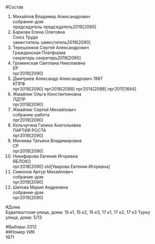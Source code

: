 #Состав  
1. Михайлов Владимир Александрович  
    собрание-дом  
    председатель председатель2019[2090]  
2. Баркова Елена Олеговна  
    Союз Труда  
    заместитель заместитель2019[2090]  
3. Терешонков Сергей Александрович  
    Гражданская Платформа  
    секретарь секретарь2019[2090]  
4. Громинская Светлана Николаевна  
    ЕР  
    прг2019[2090]  
5. Дмитриев Александр Александрович 1987  
    КПРФ  
    прг2018[2090] прг2016[2088] прг2014[2088] прг2011[1664]  
6. Жмайлик Ольга Константиновна  
    ЛДПР  
    прг2019[2090]  
7. Жмайлик Сергей Михайлович  
    собрание-работа  
    прг2019[2090]  
8. Кольчугина Галина Анатольевна  
    ПАРТИЯ РОСТА  
    прг2019[2090]  
9. Минеева Татьяна Владимировна  
    СР  
    прг2019[2090]  
10. Никифирова Евгения Игоревна  
    ЯБЛОКО  
    прг2018[2090] old[Уварова Евгения Игоревна]  
11. Симонов Артур Михайлович  
    собрание-дом  
    прг2019[2090]  
12. Шитова Мария Андреевна  
    собрание-дом  
    прг2019[2090]  
  
#Дома  
Будапештская улица, дома: 15 к1, 15 к2, 15 к3, 17 к1, 17 к2, 17 к3 Турку улица, дома: 5/13  
  
#Выборы-2012  
##Номер УИК  
1671  
